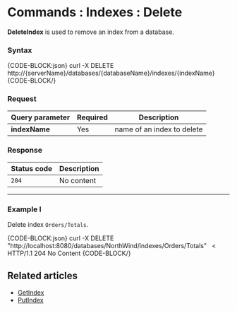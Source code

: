 # Commands : Indexes : Delete

**DeleteIndex** is used to remove an index from a database.

### Syntax

{CODE-BLOCK:json}
  curl -X DELETE http://{serverName}/databases/{databaseName}/indexes/{indexName}
{CODE-BLOCK/}

### Request

| Query parameter | Required | Description  |
| ------------- | -- | ---- |
| **indexName** | Yes | name of an index to delete |

### Response

| Status code | Description |
| ----------- | - |
| `204` | No content |

<hr />

### Example I

Delete index `Orders/Totals`.

{CODE-BLOCK:json}
curl -X DELETE "http://localhost:8080/databases/NorthWind/indexes/Orders/Totals" 
&nbsp;
< HTTP/1.1 204 No Content
{CODE-BLOCK/}


## Related articles

- [GetIndex](../../../client-api/commands/indexes/get)  
- [PutIndex](../../../client-api/commands/indexes/put)  